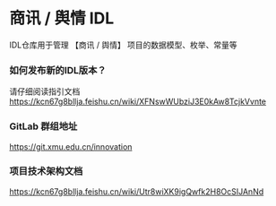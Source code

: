 # 商讯 / 舆情 IDL
IDL仓库用于管理 【商讯 / 舆情】 项目的数据模型、枚举、常量等

### 如何发布新的IDL版本？
请仔细阅读指引文档
https://kcn67g8bllja.feishu.cn/wiki/XFNswWUbziJ3E0kAw8TcjkVvnte

### GitLab 群组地址
https://git.xmu.edu.cn/innovation

### 项目技术架构文档
https://kcn67g8bllja.feishu.cn/wiki/Utr8wiXK9igQwfk2H8OcSIJAnNd
